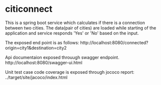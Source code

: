# citiconnect
This is a spring boot service which calculates if there is a connection between two cities.
The data(pair of cities) are loaded while starting of the application and service responds 'Yes' or 'No' based on the input.

The exposed end point is as follows:
http://localhost:8080/connected?origin=city1&destination=city2

Api documentaion exposed throuugh swagger endpoint.
http://localhost:8080/swagger-ui.html

Unit test case code coverage is exposed through jococo report:
../target/site/jacoco/index.html
